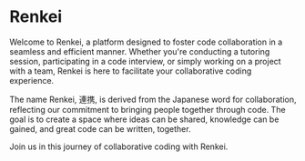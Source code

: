 # Renkei

Welcome to Renkei, a platform designed to foster code collaboration in a seamless and efficient manner. Whether you're conducting a tutoring session, participating in a code interview, or simply working on a project with a team, Renkei is here to facilitate your collaborative coding experience.

The name Renkei, 連携, is derived from the Japanese word for collaboration, reflecting our commitment to bringing people together through code. The goal is to create a space where ideas can be shared, knowledge can be gained, and great code can be written, together.

Join us in this journey of collaborative coding with Renkei.
